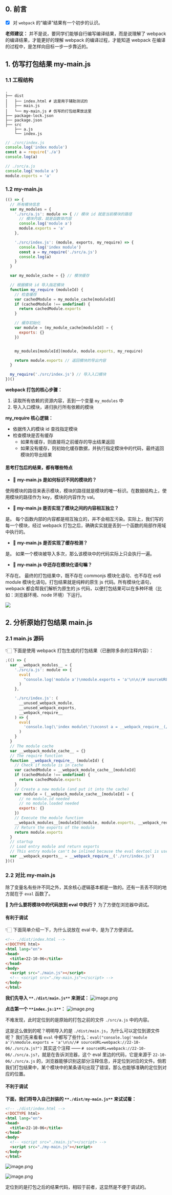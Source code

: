 ## 0. 前言

- [x] 对 `webpack` 的“编译”结果有一个初步的认识。

**老师建议：**
并不是说，要同学们能够自行编写编译结果，而是说理解了 webpack 的编译结果，才能更好的理解 webpack 的编译过程，才能知道 webpack 在编译的过程中，是怎样向目标一步一步靠近的。

## 1. 仿写打包结果 my-main.js
### 1.1 工程结构

```shell
.
├── dist
│   ├── index.html # 这是用于辅助测试的
│   ├── main.js
│   └── my-main.js # 仿写的打包结果放这里
├── package-lock.json
├── package.json
├── src
    ├── a.js
    └── index.js
```

```javascript
// ./src/index.js
console.log('index module')
const a = require('./a')
console.log(a)
```
```javascript
// ./src/a.js
console.log('module a')
module.exports = 'a'
```

### 1.2 my-main.js

```javascript
(() => {
  // 所有模块信息
  var my_modules = {
    './src/a.js': module => { // 模块 id 就是当前模块的路径
      // 模块内容，就是函数体内容
      console.log('module a')
      module.exports = 'a'
    },

    './src/index.js': (module, exports, my_require) => {
      console.log('index module')
      const a = my_require('./src/a.js')
      console.log(a)
    }
  }

  var my_module_cache = {} // 模块缓存

  // 根据模块 id 导入指定模块
  function my_require (moduleId) {
    // 检查缓存
    var cachedModule = my_module_cache[moduleId]
    if (cachedModule !== undefined) {
      return cachedModule.exports
    }

    // 缓存初始化
    var module = (my_module_cache[moduleId] = {
      exports: {}
    })


    my_modules[moduleId](module, module.exports, my_require)

    return module.exports // 返回模块的导出内容
  }

  my_require('./src/index.js') // 导入入口模块
})()
```

**webpack 打包的核心步骤：**

1. 读取所有依赖的资源内容，丢到一个变量 `my_modules` 中
2. 导入入口模块，递归执行所有依赖的模块

**my_require 核心逻辑：**

- 依据传入的模块 id 查找指定模块
- 检查模块是否有缓存
   - 如果有缓存，则直接将之前缓存的导出结果返回
   - 如果没有缓存，则初始化缓存数据，并执行指定模块中的代码，最终返回模块的导出结果

#### 思考打包后的结果，都有哪些特点

- 🤔 **my-main.js 是如何标识不同的模块的？**

使用模块的路径来表示模块，模块的路径就是模块的唯一标识。在数据结构上，使用模块的路径作为 key，模块的内容作为 val。

- **🤔 my-main.js 是否实现了模块之间的内容相互独立？**

是。
每个函数内部的内容都是相互独立的，并不会相互污染。实际上，我们写的每一个模块，经过 webpack 打包之后，确确实实就是丢到一个函数的局部作用域中执行的。

- 🤔 **my-main.js 是否实现了缓存检测？**

是。
如果一个模块被导入多次，那么该模块中的代码实际上只会执行一遍。

- 🤔 **my-main.js 中还存在模块化语句嘛？**

不存在。
最终的打包结果中，既不存在 commonjs 模块化语句、也不存在 es6 module 模块化语句。打包结果就是纯粹的原生 js 代码。所有模块化语句，webpack 都会帮我们解析为原生的 js 代码，以便打包结果可以在多种环境（比如：浏览器环境、node 环境）下运行。

![](https://cdn.nlark.com/yuque/0/2022/jpeg/2331396/1665030272936-7a9dd49d-ce41-4334-9d40-ff7bff71f324.jpeg)

## 2. 分析原始打包结果 main.js

### 2.1 main.js 源码

👇🏻 下面是使用 webpack 打包生成的打包结果（已删除多余的注释内容）：
```javascript
;(() => {
  var __webpack_modules__ = {
    './src/a.js': module => {
      eval(
        "console.log('module a')\nmodule.exports = 'a'\n\n//# sourceURL=webpack://22-10-06/./src/a.js?"
      )
    },

    './src/index.js': (
      __unused_webpack_module,
      __unused_webpack_exports,
      __webpack_require__
    ) => {
      eval(
        'console.log(\'index module\')\nconst a = __webpack_require__(/*! ./a */ "./src/a.js")\nconsole.log(a)\n\n\n//# sourceURL=webpack://22-10-06/./src/index.js?'
      )
    }
  }
  // The module cache
  var __webpack_module_cache__ = {}
  // The require function
  function __webpack_require__ (moduleId) {
    // Check if module is in cache
    var cachedModule = __webpack_module_cache__[moduleId]
    if (cachedModule !== undefined) {
      return cachedModule.exports
    }
    // Create a new module (and put it into the cache)
    var module = (__webpack_module_cache__[moduleId] = {
      // no module.id needed
      // no module.loaded needed
      exports: {}
    })
    // Execute the module function
    __webpack_modules__[moduleId](module, module.exports, __webpack_require__)
    // Return the exports of the module
    return module.exports
  }
  // startup
  // Load entry module and return exports
  // This entry module can't be inlined because the eval devtool is used.
  var __webpack_exports__ = __webpack_require__('./src/index.js')
})()
```

### 2.2 对比 my-main.js

除了变量名有些许不同之外，其余核心逻辑基本都是一致的。还有一丢丢不同的地方就在于 `eval` 函数了。

**🤔 为什么要将模块中的代码放到 eval 中执行？**
为了方便在浏览器中调试。

#### 有利于调试

👇🏻 下面简单介绍一下，为什么说放在 eval 中，是为了方便调试。

```html
<!-- ./dist/index.html -->
<!DOCTYPE html>
<html lang="en">
<head>
  <title>22-10-06</title>
</head>
<body>
  <script src="./main.js"></script>
  <!-- <script src="./my-main.js"></script> -->
</body>
</html>
```

**我们先导入 **`**./dist/main.js**`** 来测试：**
![image.png](https://cdn.nlark.com/yuque/0/2022/png/2331396/1665032201970-b2804f32-b791-42b5-b9a5-b1014f6c1885.png#clientId=ude81206c-de48-4&crop=0&crop=0&crop=1&crop=1&from=paste&height=284&id=ue52df401&margin=%5Bobject%20Object%5D&name=image.png&originHeight=568&originWidth=1088&originalType=binary&ratio=1&rotation=0&showTitle=false&size=70874&status=done&style=stroke&taskId=u03e591ec-c6a2-4978-a9b6-d32cdaeaa79&title=&width=544)

**点击第一个 **`**index.js:1**`**：**
![image.png](https://cdn.nlark.com/yuque/0/2022/png/2331396/1665032288208-80d19482-bd4e-40fa-bb0e-bc1f4650c979.png#clientId=ude81206c-de48-4&crop=0&crop=0&crop=1&crop=1&from=paste&height=284&id=u434434d2&margin=%5Bobject%20Object%5D&name=image.png&originHeight=568&originWidth=1088&originalType=binary&ratio=1&rotation=0&showTitle=false&size=81270&status=done&style=stroke&taskId=udd129c9d-f3b6-4666-8107-dd0d69ae769&title=&width=544)

不难发现，此时定位到的是原始的打包之前的文件 `./src/a.js` 中的内容。

这是这么做到的呢？明明导入的是 `./dist/main.js`，为什么可以定位到源文件呢？
我们先来看看 `eval` 中都写了些什么：`eval("console.log('module a')\nmodule.exports = 'a'\n\n//# sourceURL=webpack://22-10-06/./src/a.js?")`
其实这个注释 —— `# sourceURL=webpack://22-10-06/./src/a.js?`，就是在告诉浏览器，这个 eval 里边的代码，它是来源于 `22-10-06/./src/a.js` 的，浏览器能够识别这部分注释信息，并定位到对应的文件。倘若我们打包结果中，某个模块中的某条语句出现了错误，那么也能够准确的定位到对应的位置。

#### 不利于调试

**下面，我们将导入自己封装的 **`**./dist/my-main.js**`** 来试试看：**
```html
<!-- ./dist/index.html -->
<!DOCTYPE html>
<html lang="en">
<head>
  <title>22-10-06</title>
</head>
<body>
  <!-- <script src="./main.js"></script> -->
  <script src="./my-main.js"></script>
</body>
</html>
```

![image.png](https://cdn.nlark.com/yuque/0/2022/png/2331396/1665032711938-b548cf78-2117-4aa5-bb34-7d23893c77f3.png#clientId=ude81206c-de48-4&crop=0&crop=0&crop=1&crop=1&from=paste&height=391&id=u3e8f27b4&margin=%5Bobject%20Object%5D&name=image.png&originHeight=782&originWidth=1524&originalType=binary&ratio=1&rotation=0&showTitle=false&size=101366&status=done&style=stroke&taskId=u43b80e1a-0b68-4b1d-a9af-072796bd617&title=&width=762)

![image.png](https://cdn.nlark.com/yuque/0/2022/png/2331396/1665032740047-9f287e9f-42ca-4458-8e37-2aee6d54b836.png#clientId=ude81206c-de48-4&crop=0&crop=0&crop=1&crop=1&from=paste&height=391&id=u785cd489&margin=%5Bobject%20Object%5D&name=image.png&originHeight=782&originWidth=1524&originalType=binary&ratio=1&rotation=0&showTitle=false&size=170377&status=done&style=stroke&taskId=u7eacc036-f408-4fd8-9dc0-98546391720&title=&width=762)

定位到的是打包之后的结果代码，相较于前者，这显然是不便于调试的。


